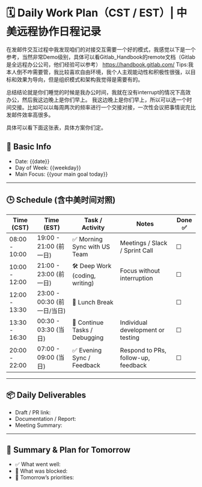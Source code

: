 # 🗓️ Daily Work Plan（CST / EST）| 中美远程协作日程记录

在发邮件交互过程中我发现咱们的对接交互需要一个好的模式，我感觉以下是一个参考，当然非常Demo级别，具体可以看Gitlab_Handbook的remote文档（Gitlab是全远程办公公司，他们经验可以参考）
https://handbook.gitlab.com/
Tips:我本人倒不咋需要管，我比较喜欢自由环境，我个人主观能动性和积极性很强，以目标和效果为导向，但是组织模式和架构我觉得是需要有的。

总结结论就是你们睡觉的时候是我办公时间，我就在没有interrupt的情况下高效办公，然后我这边晚上是你们早上。 我这边晚上是你们早上，所以可以选一个时间交接。比如可以以每周两次的频率进行一个交接对接，一次性会议把事情说完比发邮件效率高很多。

具体可以看下面这张表，具体方案你们定。

## 📌 Basic Info

- Date: {{date}}
- Day of Week: {{weekday}}
- Main Focus: {{your main goal today}}

------

## 🕒 Schedule (含中美时间对照)

| Time (CST)    | Time (EST)                  | Task / Activity               | Notes                               | Done ✅ |
| ------------- | --------------------------- | ----------------------------- | ----------------------------------- | ------ |
| 08:00 - 10:00 | 19:00 - 21:00 (前一日)      | ✅ Morning Sync with US Team   | Meetings / Slack / Sprint Call      | ☐      |
| 10:00 - 12:00 | 21:00 - 23:00 (前一日)      | 🛠️ Deep Work (coding, writing) | Focus without interruption          | ☐      |
| 12:00 - 13:30 | 23:00 - 00:30 (前一日/当日) | 🍱 Lunch Break                 |                                     | ☐      |
| 13:30 - 16:30 | 00:30 - 03:30 (当日)        | 🔧 Continue Tasks / Debugging  | Individual development or testing   | ☐      |
| 20:00 - 22:00 | 07:00 - 09:00 (当日)        | ✅ Evening Sync / Feedback     | Respond to PRs, follow-up, feedback | ☐      |



------

## 📦 Daily Deliverables

-  Draft / PR link:
-  Documentation / Report:
-  Meeting Summary:

------

## 🔁 Summary & Plan for Tomorrow

- ✅ What went well:
- 🧱 What was blocked:
- 📌 Tomorrow’s priorities: